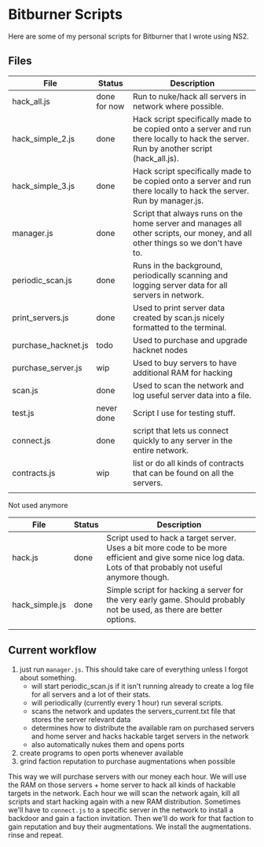 # Bitburner Scripts
Here are some of my personal scripts for Bitburner that I wrote using NS2. 

## Files
| File | Status | Description |
| --- | --- | --- |
| hack_all.js | done for now | Run to nuke/hack all servers in network where possible.  |
| hack_simple_2.js | done | Hack script specifically made to be copied onto a server and run there locally to hack the server. Run by another script (hack_all.js). |
| hack_simple_3.js | done | Hack script specifically made to be copied onto a server and run there locally to hack the server. Run by manager.js. |
| manager.js | done | Script that always runs on the home server and manages all other scripts, our money, and all other things so we don't have to. |
| periodic_scan.js | done | Runs in the background, periodically scanning and logging server data for all servers in network. |
| print_servers.js | done | Used to print server data created by scan.js nicely formatted to the terminal. |
| purchase_hacknet.js | todo | Used to purchase and upgrade hacknet nodes |
| purchase_server.js | wip | Used to buy servers to have additional RAM for hacking |
| scan.js | done | Used to scan the network and log useful server data into a file. |
| test.js | never done | Script I use for testing stuff. |
| connect.js | done | script that lets us connect quickly to any server in the entire network. |
| contracts.js | wip | list or do all kinds of contracts that can be found on all the servers. |
|  |  |  |

Not used anymore

| File | Status | Description |
| --- | --- | --- |
| hack.js | done | Script used to hack a target server. Uses a bit more code to be more efficient and give some nice log data. Lots of that probably not useful anymore though. |
| hack_simple.js | done | Simple script for hacking a server for the very early game. Should probably not be used, as there are better options. |
|  |  |  |

## Current workflow

1. just run `manager.js`. This should take care of everything unless I forgot about something. 
    - will start periodic_scan.js if it isn't running already to create a log file for all servers and a lot of their stats. 
    - will periodically (currently every 1 hour) run several scripts. 
    - scans the network and updates the servers_current.txt file that stores the server relevant data
    - determines how to distribute the available ram on purchased servers and home server and hacks hackable target servers in the network
    - also automatically nukes them and opens ports
1. create programs to open ports whenever available
1. grind faction reputation to purchase augmentations when possible

This way we will purchase servers with our money each hour. 
We will use the RAM on those servers + home server to hack all kinds of hackable targets in the network. 
Each hour we will scan the network again, kill all scripts and start hacking again with a new RAM distribution. 
Sometimes we'll have to `connect.js` to a specific server in the network to install a backdoor and gain a faction invitation. 
Then we'll do work for that faction to gain reputation and buy their augmentations. 
We install the augmentations. 
rinse and repeat. 

